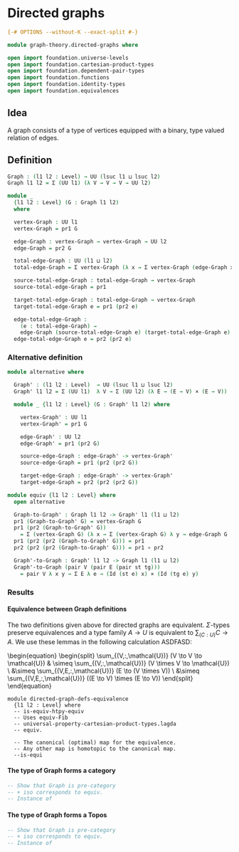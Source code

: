 # Directed graphs

```agda
{-# OPTIONS --without-K --exact-split #-}

module graph-theory.directed-graphs where

open import foundation.universe-levels
open import foundation.cartesian-product-types
open import foundation.dependent-pair-types
open import foundation.functions
open import foundation.identity-types
open import foundation.equivalences
```

## Idea

A graph consists of a type of vertices equipped with a binary, type valued relation of edges.

## Definition

```agda
Graph : (l1 l2 : Level) → UU (lsuc l1 ⊔ lsuc l2)
Graph l1 l2 = Σ (UU l1) (λ V → V → V → UU l2)

module _
  {l1 l2 : Level} (G : Graph l1 l2)
  where

  vertex-Graph : UU l1
  vertex-Graph = pr1 G

  edge-Graph : vertex-Graph → vertex-Graph → UU l2
  edge-Graph = pr2 G

  total-edge-Graph : UU (l1 ⊔ l2)
  total-edge-Graph = Σ vertex-Graph (λ x → Σ vertex-Graph (edge-Graph x))

  source-total-edge-Graph : total-edge-Graph → vertex-Graph
  source-total-edge-Graph = pr1

  target-total-edge-Graph : total-edge-Graph → vertex-Graph
  target-total-edge-Graph e = pr1 (pr2 e)

  edge-total-edge-Graph :
    (e : total-edge-Graph) →
    edge-Graph (source-total-edge-Graph e) (target-total-edge-Graph e)
  edge-total-edge-Graph e = pr2 (pr2 e)
```

### Alternative definition

```agda
module alternative where

  Graph' : (l1 l2 : Level)  → UU (lsuc l1 ⊔ lsuc l2)
  Graph' l1 l2 = Σ (UU l1)  λ V → Σ (UU l2) (λ E → (E → V) × (E → V))

  module _ {l1 l2 : Level} (G : Graph' l1 l2) where

    vertex-Graph' : UU l1
    vertex-Graph' = pr1 G

    edge-Graph' : UU l2
    edge-Graph' = pr1 (pr2 G)

    source-edge-Graph : edge-Graph' -> vertex-Graph'
    source-edge-Graph = pr1 (pr2 (pr2 G))

    target-edge-Graph : edge-Graph' -> vertex-Graph'
    target-edge-Graph = pr2 (pr2 (pr2 G))
```

```agda
module equiv {l1 l2 : Level} where
  open alternative

  Graph-to-Graph' : Graph l1 l2 -> Graph' l1 (l1 ⊔ l2)
  pr1 (Graph-to-Graph' G) = vertex-Graph G
  pr1 (pr2 (Graph-to-Graph' G))
    = Σ (vertex-Graph G) (λ x → Σ (vertex-Graph G) λ y → edge-Graph G  x y)
  pr1 (pr2 (pr2 (Graph-to-Graph' G))) = pr1
  pr2 (pr2 (pr2 (Graph-to-Graph' G))) = pr1 ∘ pr2

  Graph'-to-Graph : Graph' l1 l2 -> Graph l1 (l1 ⊔ l2)
  Graph'-to-Graph (pair V (pair E (pair st tg)))
    = pair V λ x y → Σ E λ e → (Id (st e) x) × (Id (tg e) y)
```

### Results

#### Equivalence between Graph definitions

The two definitions given above for directed graphs are equivalent. $\Sigma$-types preserve equivalences and a type family $A \to U$ is equivalent to $\sum_{(C : U)} C \to A$.
We use these lemmas in the following calculation ASDFASD:

\begin{equation}
\begin{split}
\sum_{(V\,:\,\mathcal{U})} (V \to V \to \mathcal{U}) & \simeq \sum_{(V\,:\,\mathcal{U})}
 (V \times V \to \mathcal{U}) \\
 &\simeq \sum_{(V,E\,:\,\mathcal{U})} (E \to (V \times V)) \\
&\simeq  \sum_{(V,E\,:\,\mathcal{U})} ((E \to V) \times (E \to V))
\end{split}
\end{equation}


```
module directed-graph-defs-equivalence
  {l1 l2 : Level} where
  -- is-equiv-htpy-equiv
  -- Uses equiv-Fib
  -- universal-property-cartesian-product-types.lagda
  -- equiv.

  -- The canonical (optimal) map for the equivalence.
  -- Any other map is homotopic to the canonical map.
  --is-equi
```

#### The type of Graph forms a category

```agda
-- Show that Graph is pre-category
-- + iso corresponds to equiv.
-- Instance of
```

#### The type of Graph forms a Topos

```agda
-- Show that Graph is pre-category
-- + iso corresponds to equiv.
-- Instance of
```
